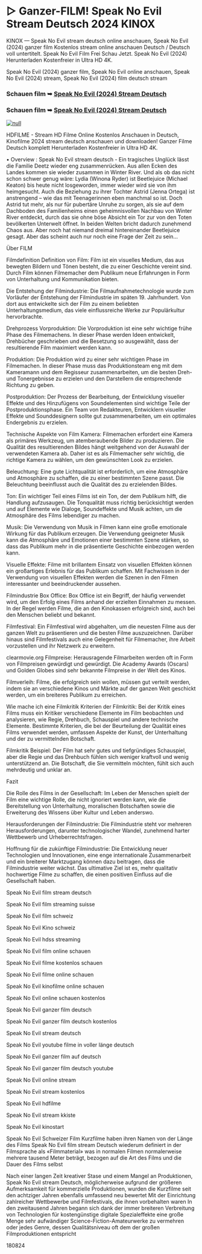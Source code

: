 # ▷ Ganzer-FILM! Speak No Evil Stream Deutsch 2024 KINOX


KINOX — Speak No Evil stream deutsch online anschauen, Speak No Evil (2024) ganzer film Kostenlos stream online anschauen Deutsch / Deutsch voll untertitelt. Speak No Evil Film Frei Schau Jetzt. Speak No Evil (2024) Herunterladen Kostenfreier in Ultra HD 4K.

Speak No Evil (2024) ganzer film, Speak No Evil online anschauen, Speak No Evil (2024) stream, Speak No Evil (2024) film deutsch stream

### Schauen film ➥ [Speak No Evil (2024) Stream Deutsch](https://tinyurl.com/2endsvk2)

### Schauen film ➥ [Speak No Evil (2024) Stream Deutsch](https://tinyurl.com/2endsvk2)

[![null](https://static.wixstatic.com/media/855a25_043b5abeb4ae4d35ac003198e7fe56ed~mv2.gif)](https://tinyurl.com/2endsvk2)

HDFILME - Stream HD Filme Online Kostenlos Anschauen in Deutsch, Kinofilme 2024 stream deutsch anschauen und downloaden! Ganzer Filme Deutsch komplett Herunterladen Kostenfreier in Ultra HD 4K.

• Overview : Speak No Evil stream deutsch - Ein tragisches Unglück lässt die Familie Deetz wieder eng zusammenrücken. Aus allen Ecken des Landes kommen sie wieder zusammen in Winter River. Und als ob das nicht schon schwer genug wäre: Lydia (Winona Ryder) ist Beetlejuice (Michael Keaton) bis heute nicht losgeworden, immer wieder wird sie von ihm heimgesucht. Auch die Beziehung zu ihrer Tochter Astrid (Jenna Ortega) ist anstrengend – wie das mit Teenagerinnen eben manchmal so ist. Doch Astrid tut mehr, als nur für pubertäre Unruhe zu sorgen, als sie auf dem Dachboden des Familienheims einen geheimnisvollen Nachbau von Winter River entdeckt, durch das sie ohne böse Absicht ein Tor zur von den Toten bevölkerten Unterwelt öffnet. In beiden Welten bricht dadurch zunehmend Chaos aus. Aber noch hat niemand dreimal hintereinander Beetlejuice gesagt. Aber das scheint auch nur noch eine Frage der Zeit zu sein…

Über FILM

Filmdefinition Definition von Film: Film ist ein visuelles Medium, das aus bewegten Bildern und Tönen besteht, die zu einer Geschichte vereint sind. Durch Film können Filmemacher dem Publikum neue Erfahrungen in Form von Unterhaltung und Kommunikation bieten.

Die Entstehung der Filmindustrie: Die Filmaufnahmetechnologie wurde zum Vorläufer der Entstehung der Filmindustrie im späten 19. Jahrhundert. Von dort aus entwickelte sich der Film zu einem beliebten Unterhaltungsmedium, das viele einflussreiche Werke zur Populärkultur hervorbrachte.

Drehprozess Vorproduktion: Die Vorproduktion ist eine sehr wichtige frühe Phase des Filmemachens. In dieser Phase werden Ideen entwickelt, Drehbücher geschrieben und die Besetzung so ausgewählt, dass der resultierende Film maximiert werden kann.

Produktion: Die Produktion wird zu einer sehr wichtigen Phase im Filmemachen. In dieser Phase muss das Produktionsteam eng mit dem Kameramann und dem Regisseur zusammenarbeiten, um die besten Dreh- und Tonergebnisse zu erzielen und den Darstellern die entsprechende Richtung zu geben.

Postproduktion: Der Prozess der Bearbeitung, der Entwicklung visueller Effekte und des Hinzufügens von Soundelementen sind wichtige Teile der Postproduktionsphase. Ein Team von Redakteuren, Entwicklern visueller Effekte und Sounddesignern sollte gut zusammenarbeiten, um ein optimales Endergebnis zu erzielen.

Technische Aspekte von Film Kamera: Filmemachen erfordert eine Kamera als primäres Werkzeug, um atemberaubende Bilder zu produzieren. Die Qualität des resultierenden Bildes hängt weitgehend von der Auswahl der verwendeten Kamera ab. Daher ist es als Filmemacher sehr wichtig, die richtige Kamera zu wählen, um den gewünschten Look zu erzielen.

Beleuchtung: Eine gute Lichtqualität ist erforderlich, um eine Atmosphäre und Atmosphäre zu schaffen, die zu einer bestimmten Szene passt. Die Beleuchtung beeinflusst auch die Qualität des zu erzielenden Bildes.

Ton: Ein wichtiger Teil eines Films ist ein Ton, der dem Publikum hilft, die Handlung aufzusaugen. Die Tonqualität muss richtig berücksichtigt werden und auf Elemente wie Dialoge, Soundeffekte und Musik achten, um die Atmosphäre des Films lebendiger zu machen.

Musik: Die Verwendung von Musik in Filmen kann eine große emotionale Wirkung für das Publikum erzeugen. Die Verwendung geeigneter Musik kann die Atmosphäre und Emotionen einer bestimmten Szene stärken, so dass das Publikum mehr in die präsentierte Geschichte einbezogen werden kann.

Visuelle Effekte: Filme mit brillantem Einsatz von visuellen Effekten können ein großartiges Erlebnis für das Publikum schaffen. Mit Fachwissen in der Verwendung von visuellen Effekten werden die Szenen in den Filmen interessanter und beeindruckender aussehen.

Filmindustrie Box Office: Box Office ist ein Begriff, der häufig verwendet wird, um den Erfolg eines Films anhand der erzielten Einnahmen zu messen. In der Regel werden Filme, die an den Kinokassen erfolgreich sind, auch bei den Menschen beliebt und bekannt.

Filmfestival: Ein Filmfestival wird abgehalten, um die neuesten Filme aus der ganzen Welt zu präsentieren und die besten Filme auszuzeichnen. Darüber hinaus sind Filmfestivals auch eine Gelegenheit für Filmemacher, ihre Arbeit vorzustellen und ihr Netzwerk zu erweitern.

clearmovie.org Filmpreise: Herausragende Filmarbeiten werden oft in Form von Filmpreisen gewürdigt und gewürdigt. Die Academy Awards (Oscars) und Golden Globes sind sehr bekannte Filmpreise in der Welt des Kinos.

Filmverleih: Filme, die erfolgreich sein wollen, müssen gut verteilt werden, indem sie an verschiedene Kinos und Märkte auf der ganzen Welt geschickt werden, um ein breiteres Publikum zu erreichen.

Wie mache ich eine Filmkritik Kriterien der Filmkritik: Bei der Kritik eines Films muss ein Kritiker verschiedene Elemente im Film beobachten und analysieren, wie Regie, Drehbuch, Schauspiel und andere technische Elemente. Bestimmte Kriterien, die bei der Beurteilung der Qualität eines Films verwendet werden, umfassen Aspekte der Kunst, der Unterhaltung und der zu vermittelnden Botschaft.

Filmkritik Beispiel: Der Film hat sehr gutes und tiefgründiges Schauspiel, aber die Regie und das Drehbuch fühlen sich weniger kraftvoll und wenig unterstützend an. Die Botschaft, die Sie vermitteln möchten, fühlt sich auch mehrdeutig und unklar an.

Fazit

Die Rolle des Films in der Gesellschaft: Im Leben der Menschen spielt der Film eine wichtige Rolle, die nicht ignoriert werden kann, wie die Bereitstellung von Unterhaltung, moralischen Botschaften sowie die Erweiterung des Wissens über Kultur und Leben anderswo.

Herausforderungen der Filmindustrie: Die Filmindustrie steht vor mehreren Herausforderungen, darunter technologischer Wandel, zunehmend harter Wettbewerb und Urheberrechtsfragen.

Hoffnung für die zukünftige Filmindustrie: Die Entwicklung neuer Technologien und Innovationen, eine enge internationale Zusammenarbeit und ein breiterer Marktzugang können dazu beitragen, dass die Filmindustrie weiter wächst. Das ultimative Ziel ist es, mehr qualitativ hochwertige Filme zu schaffen, die einen positiven Einfluss auf die Gesellschaft haben.

Speak No Evil film stream deutsch

Speak No Evil film streaming suisse

Speak No Evil film schweiz

Speak No Evil Kino schweiz

Speak No Evil hdss streaming

Speak No Evil film online schauen

Speak No Evil filme kostenlos schauen

Speak No Evil filme online schauen

Speak No Evil kinofilme online schauen

Speak No Evil online schauen kostenlos

Speak No Evil ganzer film deutsch

Speak No Evil ganzer film deutsch kostenlos

Speak No Evil stream deutsch

Speak No Evil youtube filme in voller länge deutsch

Speak No Evil ganzer film auf deutsch

Speak No Evil ganzer film deutsch youtube

Speak No Evil online stream

Speak No Evil stream kostenlos

Speak No Evil hdfilme

Speak No Evil stream kkiste

Speak No Evil kinostart

Speak No Evil Schweizer Film Kurzfilme haben ihren Namen von der Länge des Films Speak No Evil film stream Deutsch wiederum definiert in der Filmsprache als «Filmmaterial» was in normalen Filmen normalerweise mehrere tausend Meter beträgt, bezogen auf die Art des Films und die Dauer des Films selbst

Nach einer langen Zeit kreativer Stase und einem Mangel an Produktionen, Speak No Evil stream Deutsch, möglicherweise aufgrund der größeren Aufmerksamkeit für kommerzielle Produktionen, wurden die Kurzfilme seit den achtziger Jahren ebenfalls umfassend neu bewertet Mit der Einrichtung zahlreicher Wettbewerbe und Filmfestivals, die ihnen vorbehalten waren In den zweitausend Jahren begann sich dank der immer breiteren Verbreitung von Technologien für kostengünstige digitale Spezialeffekte eine große Menge sehr aufwändiger Science-Fiction-Amateurwerke zu vermehren oder jedes Genre, dessen Qualitätsniveau oft dem der großen Filmproduktionen entspricht

180824
